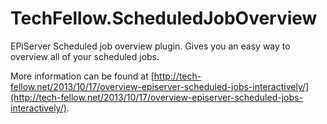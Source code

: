 TechFellow.ScheduledJobOverview
===============================

EPiServer Scheduled job overview plugin. Gives you an easy way to overview all of your scheduled jobs.

More information can be found at [http://tech-fellow.net/2013/10/17/overview-episerver-scheduled-jobs-interactively/](http://tech-fellow.net/2013/10/17/overview-episerver-scheduled-jobs-interactively/).
